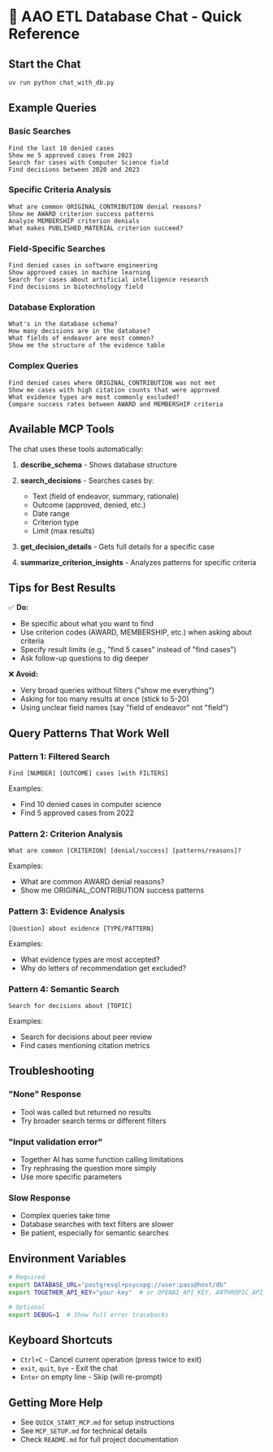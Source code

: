 # 🎯 AAO ETL Database Chat - Quick Reference

## Start the Chat
```bash
uv run python chat_with_db.py
```

## Example Queries

### Basic Searches
```
Find the last 10 denied cases
Show me 5 approved cases from 2023
Search for cases with Computer Science field
Find decisions between 2020 and 2023
```

### Specific Criteria Analysis
```
What are common ORIGINAL_CONTRIBUTION denial reasons?
Show me AWARD criterion success patterns
Analyze MEMBERSHIP criterion denials
What makes PUBLISHED_MATERIAL criterion succeed?
```

### Field-Specific Searches
```
Find denied cases in software engineering
Show approved cases in machine learning
Search for cases about artificial intelligence research
Find decisions in biotechnology field
```

### Database Exploration
```
What's in the database schema?
How many decisions are in the database?
What fields of endeavor are most common?
Show me the structure of the evidence table
```

### Complex Queries
```
Find denied cases where ORIGINAL_CONTRIBUTION was not met
Show me cases with high citation counts that were approved
What evidence types are most commonly excluded?
Compare success rates between AWARD and MEMBERSHIP criteria
```

## Available MCP Tools

The chat uses these tools automatically:

1. **describe_schema** - Shows database structure
2. **search_decisions** - Searches cases by:
   - Text (field of endeavor, summary, rationale)
   - Outcome (approved, denied, etc.)
   - Date range
   - Criterion type
   - Limit (max results)

3. **get_decision_details** - Gets full details for a specific case
4. **summarize_criterion_insights** - Analyzes patterns for specific criteria

## Tips for Best Results

✅ **Do:**
- Be specific about what you want to find
- Use criterion codes (AWARD, MEMBERSHIP, etc.) when asking about criteria
- Specify result limits (e.g., "find 5 cases" instead of "find cases")
- Ask follow-up questions to dig deeper

❌ **Avoid:**
- Very broad queries without filters ("show me everything")
- Asking for too many results at once (stick to 5-20)
- Using unclear field names (say "field of endeavor" not "field")

## Query Patterns That Work Well

### Pattern 1: Filtered Search
```
Find [NUMBER] [OUTCOME] cases [with FILTERS]
```
Examples:
- Find 10 denied cases in computer science
- Find 5 approved cases from 2022

### Pattern 2: Criterion Analysis  
```
What are common [CRITERION] [denial/success] [patterns/reasons]?
```
Examples:
- What are common AWARD denial reasons?
- Show me ORIGINAL_CONTRIBUTION success patterns

### Pattern 3: Evidence Analysis
```
[Question] about evidence [TYPE/PATTERN]
```
Examples:
- What evidence types are most accepted?
- Why do letters of recommendation get excluded?

### Pattern 4: Semantic Search
```
Search for decisions about [TOPIC]
```
Examples:
- Search for decisions about peer review
- Find cases mentioning citation metrics

## Troubleshooting

### "None" Response
- Tool was called but returned no results
- Try broader search terms or different filters

### "Input validation error"
- Together AI has some function calling limitations
- Try rephrasing the question more simply
- Use more specific parameters

### Slow Response
- Complex queries take time
- Database searches with text filters are slower
- Be patient, especially for semantic searches

## Environment Variables

```bash
# Required
export DATABASE_URL="postgresql+psycopg://user:pass@host/db"
export TOGETHER_API_KEY="your-key"  # or OPENAI_API_KEY, ANTHROPIC_API_KEY

# Optional
export DEBUG=1  # Show full error tracebacks
```

## Keyboard Shortcuts

- `Ctrl+C` - Cancel current operation (press twice to exit)
- `exit`, `quit`, `bye` - Exit the chat
- `Enter` on empty line - Skip (will re-prompt)

## Getting More Help

- See `QUICK_START_MCP.md` for setup instructions
- See `MCP_SETUP.md` for technical details
- Check `README.md` for full project documentation
